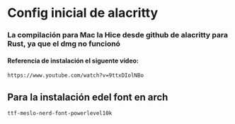 # Config inicial de alacritty
### La compilación para Mac la Hice desde github de alacritty para Rust, ya que el dmg no funcionó
#### Referencia de instalación el siguente vídeo:
```
https://www.youtube.com/watch?v=9ttxDIolNBo
```

## Para la instalación edel font en arch 
```
ttf-meslo-nerd-font-powerlevel10k
```
